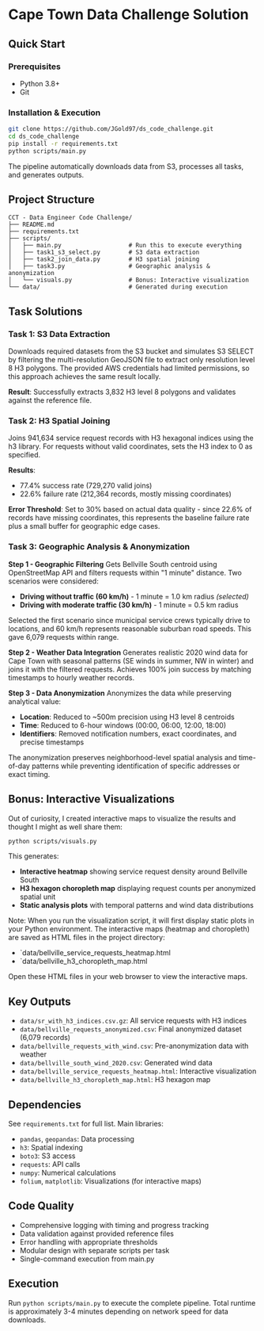 # Cape Town Data Challenge Solution

## Quick Start

### Prerequisites
- Python 3.8+
- Git

### Installation & Execution
```bash
git clone https://github.com/JGold97/ds_code_challenge.git
cd ds_code_challenge
pip install -r requirements.txt
python scripts/main.py
```

The pipeline automatically downloads data from S3, processes all tasks, and generates outputs.

## Project Structure
```
CCT - Data Engineer Code Challenge/
├── README.md
├── requirements.txt
├── scripts/
│   ├── main.py                   # Run this to execute everything
│   ├── task1_s3_select.py        # S3 data extraction
│   ├── task2_join_data.py        # H3 spatial joining
│   ├── task3.py                  # Geographic analysis & anonymization
│   └── visuals.py                # Bonus: Interactive visualization
└── data/                         # Generated during execution
```

## Task Solutions

### Task 1: S3 Data Extraction
Downloads required datasets from the S3 bucket and simulates S3 SELECT by filtering the multi-resolution GeoJSON file to extract only resolution level 8 H3 polygons. The provided AWS credentials had limited permissions, so this approach achieves the same result locally.

**Result**: Successfully extracts 3,832 H3 level 8 polygons and validates against the reference file.

### Task 2: H3 Spatial Joining
Joins 941,634 service request records with H3 hexagonal indices using the h3 library. For requests without valid coordinates, sets the H3 index to 0 as specified.

**Results**:
- 77.4% success rate (729,270 valid joins)
- 22.6% failure rate (212,364 records, mostly missing coordinates)

**Error Threshold**: Set to 30% based on actual data quality - since 22.6% of records have missing coordinates, this represents the baseline failure rate plus a small buffer for geographic edge cases.

### Task 3: Geographic Analysis & Anonymization

**Step 1 - Geographic Filtering**
Gets Bellville South centroid using OpenStreetMap API and filters requests within "1 minute" distance. Two scenarios were considered:

- **Driving without traffic (60 km/h)** - 1 minute = 1.0 km radius *(selected)*
- **Driving with moderate traffic (30 km/h)** - 1 minute = 0.5 km radius

Selected the first scenario since municipal service crews typically drive to locations, and 60 km/h represents reasonable suburban road speeds. This gave 6,079 requests within range.

**Step 2 - Weather Data Integration**
Generates realistic 2020 wind data for Cape Town with seasonal patterns (SE winds in summer, NW in winter) and joins it with the filtered requests. Achieves 100% join success by matching timestamps to hourly weather records.

**Step 3 - Data Anonymization**
Anonymizes the data while preserving analytical value:
- **Location**: Reduced to ~500m precision using H3 level 8 centroids
- **Time**: Reduced to 6-hour windows (00:00, 06:00, 12:00, 18:00)
- **Identifiers**: Removed notification numbers, exact coordinates, and precise timestamps

The anonymization preserves neighborhood-level spatial analysis and time-of-day patterns while preventing identification of specific addresses or exact timing.

## Bonus: Interactive Visualizations

Out of curiosity, I created interactive maps to visualize the results and thought I might as well share them:

```bash
python scripts/visuals.py
```

This generates:
- **Interactive heatmap** showing service request density around Bellville South
- **H3 hexagon choropleth map** displaying request counts per anonymized spatial unit
- **Static analysis plots** with temporal patterns and wind data distributions

Note: When you run the visualization script, it will first display static plots in your Python environment. The interactive maps (heatmap and choropleth) are saved as HTML files in the project directory:

- `data/bellville_service_requests_heatmap.html
- `data/bellville_h3_choropleth_map.html

Open these HTML files in your web browser to view the interactive maps.

## Key Outputs

- `data/sr_with_h3_indices.csv.gz`: All service requests with H3 indices
- `data/bellville_requests_anonymized.csv`: Final anonymized dataset (6,079 records)
- `data/bellville_requests_with_wind.csv`: Pre-anonymization data with weather
- `data/bellville_south_wind_2020.csv`: Generated wind data
- `data/bellville_service_requests_heatmap.html`: Interactive visualization
- `data/bellville_h3_choropleth_map.html`: H3 hexagon map

## Dependencies

See `requirements.txt` for full list. Main libraries:
- `pandas`, `geopandas`: Data processing
- `h3`: Spatial indexing
- `boto3`: S3 access
- `requests`: API calls
- `numpy`: Numerical calculations
- `folium`, `matplotlib`: Visualizations (for interactive maps)

## Code Quality

- Comprehensive logging with timing and progress tracking
- Data validation against provided reference files
- Error handling with appropriate thresholds
- Modular design with separate scripts per task
- Single-command execution from main.py

## Execution

Run `python scripts/main.py` to execute the complete pipeline. Total runtime is approximately 3-4 minutes depending on network speed for data downloads.
